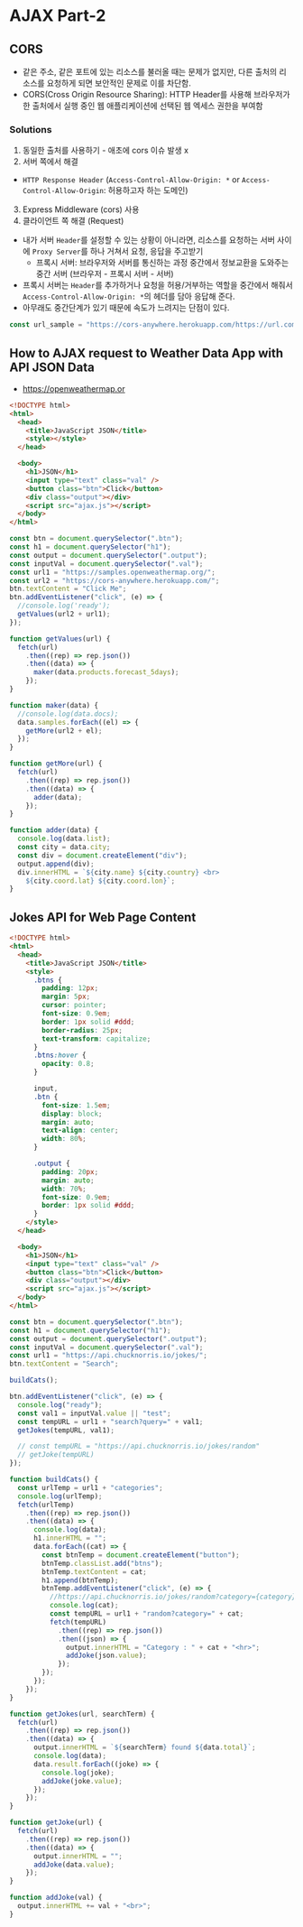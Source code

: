 # AJAX Part-2

## CORS
- 같은 주소, 같은 포트에 있는 리소스를 불러올 때는 문제가 없지만, 다른 출처의 리소스를 요청하게 되면 보안적인 문제로 이를 차단함.
- CORS(Cross Origin Resource Sharing): HTTP Header를 사용해 브라우저가 한 출처에서 실행 중인 웹 애플리케이션에 선택된 웹 엑세스 권한을 부여함

### Solutions
1. 동일한 출처를 사용하기 - 애초에 cors 이슈 발생 x
2. 서버 쪽에서 해결
- `HTTP Response Header` (`Access-Control-Allow-Origin: *` or `Access-Control-Allow-Origin`: 허용하고자 하는 도메인)
3. Express Middleware (cors) 사용
4. 클라이언트 쪽 해결 (Request)
- 내가 서버 `Header`를 설정할 수 있는 상황이 아니라면, 리소스를 요청하는 서버 사이에 `Proxy Server`를 하나 거쳐서 요청, 응답을 주고받기
  - 프록시 서버: 브라우저와 서버를 통신하는 과정 중간에서 정보교환을 도와주는 중간 서버 (브라우저 - 프록시 서버 - 서버)
- 프록시 서버는 `Header`를 추가하거나 요청을 허용/거부하는 역할을 중간에서 해줘서 `Access-Control-Allow-Origin: *`의 헤더를 담아 응답해 준다. 
- 아무래도 중간단계가 있기 때문에 속도가 느려지는 단점이 있다.
```javascript
const url_sample = "https://cors-anywhere.herokuapp.com/https://url.com";
```


## How to AJAX request to Weather Data App with API JSON Data
- https://openweathermap.or
```html
<!DOCTYPE html>
<html>
  <head>
    <title>JavaScript JSON</title>
    <style></style>
  </head>

  <body>
    <h1>JSON</h1>
    <input type="text" class="val" />
    <button class="btn">Click</button>
    <div class="output"></div>
    <script src="ajax.js"></script>
  </body>
</html>
```

```javascript
const btn = document.querySelector(".btn");
const h1 = document.querySelector("h1");
const output = document.querySelector(".output");
const inputVal = document.querySelector(".val");
const url1 = "https://samples.openweathermap.org/";
const url2 = "https://cors-anywhere.herokuapp.com/";
btn.textContent = "Click Me";
btn.addEventListener("click", (e) => {
  //console.log('ready');
  getValues(url2 + url1);
});

function getValues(url) {
  fetch(url)
    .then((rep) => rep.json())
    .then((data) => {
      maker(data.products.forecast_5days);
    });
}

function maker(data) {
  //console.log(data.docs);
  data.samples.forEach((el) => {
    getMore(url2 + el);
  });
}

function getMore(url) {
  fetch(url)
    .then((rep) => rep.json())
    .then((data) => {
      adder(data);
    });
}

function adder(data) {
  console.log(data.list);
  const city = data.city;
  const div = document.createElement("div");
  output.append(div);
  div.innerHTML = `${city.name} ${city.country} <br> 
    ${city.coord.lat} ${city.coord.lon}`;
}
```

## Jokes API for Web Page Content
```html
<!DOCTYPE html>
<html>
  <head>
    <title>JavaScript JSON</title>
    <style>
      .btns {
        padding: 12px;
        margin: 5px;
        cursor: pointer;
        font-size: 0.9em;
        border: 1px solid #ddd;
        border-radius: 25px;
        text-transform: capitalize;
      }
      .btns:hover {
        opacity: 0.8;
      }

      input,
      .btn {
        font-size: 1.5em;
        display: block;
        margin: auto;
        text-align: center;
        width: 80%;
      }

      .output {
        padding: 20px;
        margin: auto;
        width: 70%;
        font-size: 0.9em;
        border: 1px solid #ddd;
      }
    </style>
  </head>

  <body>
    <h1>JSON</h1>
    <input type="text" class="val" />
    <button class="btn">Click</button>
    <div class="output"></div>
    <script src="ajax.js"></script>
  </body>
</html>
```

```javascript
const btn = document.querySelector(".btn");
const h1 = document.querySelector("h1");
const output = document.querySelector(".output");
const inputVal = document.querySelector(".val");
const url1 = "https://api.chucknorris.io/jokes/";
btn.textContent = "Search";

buildCats();

btn.addEventListener("click", (e) => {
  console.log("ready");
  const val1 = inputVal.value || "test";
  const tempURL = url1 + "search?query=" + val1;
  getJokes(tempURL, val1);

  // const tempURL = "https://api.chucknorris.io/jokes/random"
  // getJoke(tempURL)
});

function buildCats() {
  const urlTemp = url1 + "categories";
  console.log(urlTemp);
  fetch(urlTemp)
    .then((rep) => rep.json())
    .then((data) => {
      console.log(data);
      h1.innerHTML = "";
      data.forEach((cat) => {
        const btnTemp = document.createElement("button");
        btnTemp.classList.add("btns");
        btnTemp.textContent = cat;
        h1.append(btnTemp);
        btnTemp.addEventListener("click", (e) => {
          //https://api.chucknorris.io/jokes/random?category={category}
          console.log(cat);
          const tempURL = url1 + "random?category=" + cat;
          fetch(tempURL)
            .then((rep) => rep.json())
            .then((json) => {
              output.innerHTML = "Category : " + cat + "<hr>";
              addJoke(json.value);
            });
        });
      });
    });
}

function getJokes(url, searchTerm) {
  fetch(url)
    .then((rep) => rep.json())
    .then((data) => {
      output.innerHTML = `${searchTerm} found ${data.total}`;
      console.log(data);
      data.result.forEach((joke) => {
        console.log(joke);
        addJoke(joke.value);
      });
    });
}

function getJoke(url) {
  fetch(url)
    .then((rep) => rep.json())
    .then((data) => {
      output.innerHTML = "";
      addJoke(data.value);
    });
}

function addJoke(val) {
  output.innerHTML += val + "<br>";
}
```

